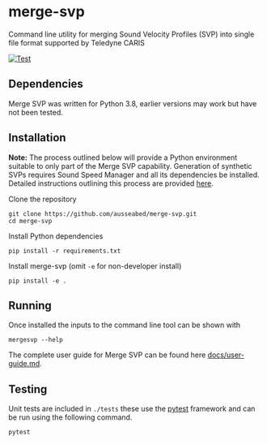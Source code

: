 # merge-svp
Command line utility for merging Sound Velocity Profiles (SVP) into single file format supported by Teledyne CARIS

[![Test](https://github.com/ausseabed/merge-svp/actions/workflows/merge-svp-app.yml/badge.svg)](https://github.com/ausseabed/merge-svp/actions/workflows/merge-svp-app.yml)

## Dependencies
Merge SVP was written for Python 3.8, earlier versions may work but have not been tested.

## Installation

**Note:** The process outlined below will provide a Python environment suitable to only part of the Merge SVP capability. Generation of synthetic SVPs requires Sound Speed Manager and all its dependencies be installed. Detailed instructions outlining this process are provided [here](./docs/installation.md).

Clone the repository

    git clone https://github.com/ausseabed/merge-svp.git
    cd merge-svp

Install Python dependencies

    pip install -r requirements.txt

Install merge-svp (omit `-e` for non-developer install)

    pip install -e .

## Running
Once installed the inputs to the command line tool can be shown with

    mergesvp --help

The complete user guide for Merge SVP can be found here [docs/user-guide.md](./docs/user-guide.md).

## Testing
Unit tests are included in `./tests` these use the [pytest](https://docs.pytest.org/) framework and can be run using the following command.

    pytest

